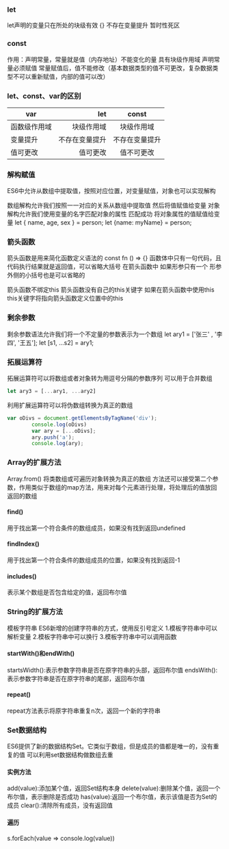 ### let
let声明的变量只在所处的块级有效 {}
不存在变量提升
暂时性死区

### const
作用：声明常量，常量就是值（内存地址）不能变化的量
具有块级作用域
声明常量必须赋值
常量赋值后，值不能修改（基本数据类型的值不可更改，复杂数据类型不可以重新赋值，内部的值可以改）

### let、const、var的区别
| var          |            let |     const      |
| ------------ | -------------: | :------------: |
| 函数级作用域 |     块级作用域 |   块级作用域   |
| 变量提升     | 不存在变量提升 | 不存在变量提升 |
| 值可更改     |       值可更改 |   值不可更改   |

### 解构赋值
ES6中允许从数组中提取值，按照对应位置，对变量赋值，对象也可以实现解构

数组解构允许我们按照一一对应的关系从数组中提取值 然后将值赋值给变量
对象解构允许我们使用变量的名字匹配对象的属性 匹配成功 将对象属性的值赋值给变量
let { name, age, sex } = person;
let {name: myName} = person;

### 箭头函数
箭头函数是用来简化函数定义语法的
const fn () => {}
函数体中只有一句代码，且代码执行结果就是返回值，可以省略大括号
在箭头函数中 如果形参只有一个 形参外侧的小括号也是可以省略的

箭头函数不绑定this 箭头函数没有自己的this关键字 如果在箭头函数中使用this this关键字将指向箭头函数定义位置中的this

### 剩余参数
剩余参数语法允许我们将一个不定量的参数表示为一个数组
let ary1 = ['张三' , '李四', '王五'];
let [s1, ...s2] = ary1;

### 拓展运算符
拓展运算符可以将数组或者对象转为用逗号分隔的参数序列
可以用于合并数组
``` javascript
let ary3 = [...ary1, ...ary2]
```
利用扩展运算符可以将伪数组转换为真正的数组
``` javascript
var oDivs = document.getElementsByTagName('div');
		console.log(oDivs)
		var ary = [...oDivs];
		ary.push('a');
		console.log(ary);
```

### Array的扩展方法
Array.from()
将类数组或可遍历对象转换为真正的数组
方法还可以接受第二个参数，作用类似于数组的map方法，用来对每个元素进行处理，将处理后的值放回返回的数组

#### find()
用于找出第一个符合条件的数组成员，如果没有找到返回undefined

#### findIndex()
用于找出第一个符合条件的数组成员的位置，如果没有找到返回-1

#### includes()
表示某个数组是否包含给定的值，返回布尔值

### String的扩展方法
模板字符串
ES6新增的创建字符串的方式，使用反引号定义
1.模板字符串中可以解析变量
2.模板字符串中可以换行
3.模板字符串中可以调用函数

#### startWith()和endWith()
startsWidth():表示参数字符串是否在原字符串的头部，返回布尔值
endsWith():表示参数字符串是否在原字符串的尾部，返回布尔值

#### repeat()
repeat方法表示将原字符串重复n次，返回一个新的字符串

### Set数据结构
ES6提供了新的数据结构Set。它类似于数组，但是成员的值都是唯一的，没有重复的值
可以利用set数据结构做数组去重

#### 实例方法
add(value):添加某个值，返回Set结构本身
delete(value):删除某个值，返回一个布尔值，表示删除是否成功
has(value):返回一个布尔值，表示该值是否为Set的成员
clear():清除所有成员，没有返回值

#### 遍历
s.forEach(value => console.log(value))



